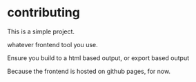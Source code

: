 # contributing

This is a simple project.

whatever frontend tool you use.

Ensure you build to a html based output, or export based output

Because the frontend is hosted on github pages, for now.
